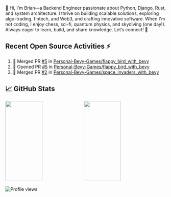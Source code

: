 👋 Hi, I'm Brian—a Backend Engineer passionate about Python, Django, Rust, and system architecture. I thrive on building scalable solutions, exploring algo-trading, fintech, and Web3, and crafting innovative software. When I'm not coding, I enjoy chess, sci-fi, quantum physics, and skydiving (one day!). Always eager to learn, build, and share knowledge. Let’s connect! 🚀

## Recent Open Source Activities ⚡️
<!--START_SECTION:activity-->
1. 🎉 Merged PR [#5](https://github.com/Personal-Bevy-Games/flappy_bird_with_bevy/pull/5) in [Personal-Bevy-Games/flappy_bird_with_bevy](https://github.com/Personal-Bevy-Games/flappy_bird_with_bevy)
2. 💪 Opened PR [#5](https://github.com/Personal-Bevy-Games/flappy_bird_with_bevy/pull/5) in [Personal-Bevy-Games/flappy_bird_with_bevy](https://github.com/Personal-Bevy-Games/flappy_bird_with_bevy)
3. 🎉 Merged PR [#2](https://github.com/Personal-Bevy-Games/space_invaders_with_bevy/pull/2) in [Personal-Bevy-Games/space_invaders_with_bevy](https://github.com/Personal-Bevy-Games/space_invaders_with_bevy)
<!--END_SECTION:activity-->

## 📈 GitHub Stats  
<div>  
  <img src="https://github-readme-stats.anuraghazra1.vercel.app/api?username=brianobot&show_icons=true&theme=tokyonight" width="48%" height="250px" />  
  <img src="https://github-readme-stats.vercel.app/api/top-langs/?username=brianobot&layout=compact&hide=html,css&theme=tokyonight" width="48%" height="250px"/>  
</div>  

<p align="left">  
  <img src="https://komarev.com/ghpvc/?username=brianobot&label=Profile%20views&color=0e75b6&style=flat" alt="Profile views" />  
</p>
<!--
brianobot/brianobot is a ✨ special ✨ repository because its `README.md` (this file) appears on your GitHub profile.
You can click the Preview link to take a look at your changes.
--->
